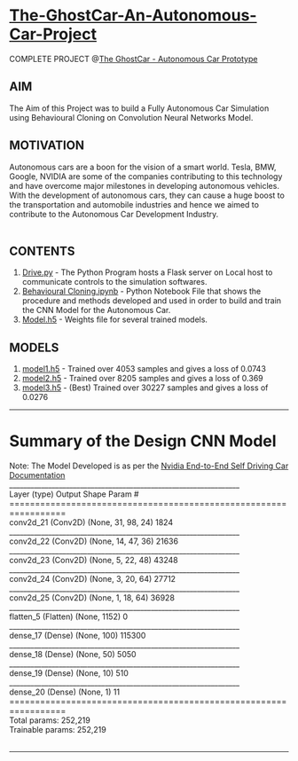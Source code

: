 # [The-GhostCar-An-Autonomous-Car-Project](https://sgagankumar.github.io/GhostCar-Training/)

COMPLETE PROJECT @[The GhostCar - Autonomous Car Prototype](https://github.com/sgagankumar/TheGhostCar-AutonomousCarProject)

## AIM
The Aim of this Project was to build a Fully Autonomous Car Simulation using Behavioural Cloning on Convolution Neural Networks Model.
<br>

## MOTIVATION
Autonomous cars are a boon for the vision of a smart world. Tesla, BMW, Google, NVIDIA are some of the companies contributing to this technology and have overcome major milestones in developing autonomous vehicles. With the development of autonomous cars, they can cause a huge boost to the transportation and automobile industries and hence we aimed to contribute to the Autonomous Car Development Industry. <br>
<br>

## CONTENTS
1) [Drive.py](https://github.com/sgagankumar/ML-Ghost-Car-AutonomousDriving/blob/master/drive.py) - The Python Program hosts a Flask server on Local host to communicate controls to the simulation softwares. <br>
2) [Behavioural Cloning.ipynb](https://github.com/sgagankumar/ML-Ghost-Car-AutonomousDriving/blob/master/Behavioural_Cloning.ipynb) - Python Notebook File that shows the procedure and methods developed and used in order to build and train the CNN Model for the Autonomous Car. <br>
3) [Model.h5](https://github.com/sgagankumar/ML-Ghost-Car-AutonomousDriving/blob/master/model%203.h5) - Weights file for several trained models. <br>


## MODELS <br>
1) [model1.h5](https://github.com/sgagankumar/TheML-Ghost-Car-AutonomousDriving/blob/master/model%201.h5) - Trained over 4053 samples and gives a loss of 0.0743 <br>
2) [model2.h5](https://github.com/sgagankumar/ML-Ghost-Car-AutonomousDriving/blob/master/model%202.h5) - Trained over 8205 samples and gives a loss of 0.369 <br>
3) [model3.h5](https://github.com/sgagankumar/ML-Ghost-Car-AutonomousDriving/blob/master/model%203.h5) - (Best) Trained over 30227 samples and gives a loss of 0.0276 <br>
<hr>

# Summary of the Design CNN Model
Note: The Model Developed is as per the [Nvidia End-to-End Self Driving Car Documentation](https://images.nvidia.com/content/tegra/automotive/images/2016/solutions/pdf/end-to-end-dl-using-px.pdf)
<br>
_________________________________________________________________ <br>
Layer (type)                 Output Shape              Param #    <br>
================================================================= <br>
conv2d_21 (Conv2D)           (None, 31, 98, 24)        1824       <br>
_________________________________________________________________ <br>
conv2d_22 (Conv2D)           (None, 14, 47, 36)        21636      <br>
_________________________________________________________________ <br>
conv2d_23 (Conv2D)           (None, 5, 22, 48)         43248      <br>
_________________________________________________________________ <br>
conv2d_24 (Conv2D)           (None, 3, 20, 64)         27712      <br>
_________________________________________________________________ <br>
conv2d_25 (Conv2D)           (None, 1, 18, 64)         36928      <br>
_________________________________________________________________ <br>
flatten_5 (Flatten)          (None, 1152)              0          <br>
_________________________________________________________________ <br>
dense_17 (Dense)             (None, 100)               115300     <br>
_________________________________________________________________ <br>
dense_18 (Dense)             (None, 50)                5050       <br>
_________________________________________________________________ <br>
dense_19 (Dense)             (None, 10)                510        <br>
_________________________________________________________________ <br>
dense_20 (Dense)             (None, 1)                 11         <br>
================================================================= <br>
Total params: 252,219 <br>
Trainable params: 252,219 <br>
 <br>
<hr>
